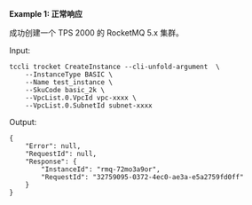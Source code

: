 **Example 1: 正常响应**

成功创建一个 TPS 2000 的 RocketMQ 5.x 集群。

Input: 

```
tccli trocket CreateInstance --cli-unfold-argument  \
    --InstanceType BASIC \
    --Name test_instance \
    --SkuCode basic_2k \
    --VpcList.0.VpcId vpc-xxxx \
    --VpcList.0.SubnetId subnet-xxxx
```

Output: 
```
{
    "Error": null,
    "RequestId": null,
    "Response": {
        "InstanceId": "rmq-72mo3a9or",
        "RequestId": "32759095-0372-4ec0-ae3a-e5a2759fd0ff"
    }
}
```

